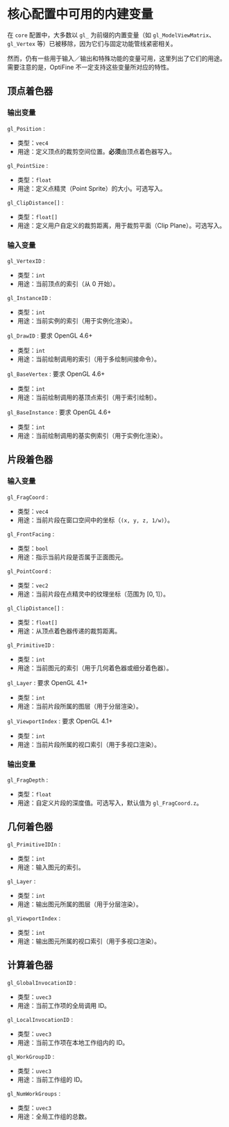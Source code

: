 # 核心配置中可用的内建变量

在 `core` 配置中，大多数以 `gl_` 为前缀的内置变量（如 `gl_ModelViewMatrix`、`gl_Vertex` 等）已被移除，因为它们与固定功能管线紧密相关。

然而，仍有一些用于输入／输出和特殊功能的变量可用，这里列出了它们的用途。需要注意的是，OptiFine 不一定支持这些变量所对应的特性。

## 顶点着色器

### 输出变量

`gl_Position`
:
  - 类型：`vec4`
  - 用途：定义顶点的裁剪空间位置。**必须**由顶点着色器写入。

`gl_PointSize`
:
  - 类型：`float`
  - 用途：定义点精灵（Point Sprite）的大小。可选写入。

`gl_ClipDistance[]`
:
  - 类型：`float[]`
  - 用途：定义用户自定义的裁剪距离，用于裁剪平面（Clip Plane）。可选写入。

### 输入变量

`gl_VertexID`
:
  - 类型：`int`
  - 用途：当前顶点的索引（从 0 开始）。

`gl_InstanceID`
:
  - 类型：`int`
  - 用途：当前实例的索引（用于实例化渲染）。

`gl_DrawID`
: 要求 OpenGL 4.6+
  - 类型：`int`
  - 用途：当前绘制调用的索引（用于多绘制间接命令）。

`gl_BaseVertex`
: 要求 OpenGL 4.6+
  - 类型：`int`
  - 用途：当前绘制调用的基顶点索引（用于索引绘制）。

`gl_BaseInstance`
: 要求 OpenGL 4.6+
  - 类型：`int`
  - 用途：当前绘制调用的基实例索引（用于实例化渲染）。

## 片段着色器

### 输入变量

`gl_FragCoord`
:
  - 类型：`vec4`
  - 用途：当前片段在窗口空间中的坐标（`(x, y, z, 1/w)`）。

`gl_FrontFacing`
:
  - 类型：`bool`
  - 用途：指示当前片段是否属于正面图元。

`gl_PointCoord`
:
  - 类型：`vec2`
  - 用途：当前片段在点精灵中的纹理坐标（范围为 $[0, 1]$）。

`gl_ClipDistance[]`
:
  - 类型：`float[]`
  - 用途：从顶点着色器传递的裁剪距离。

`gl_PrimitiveID`
:
  - 类型：`int`
  - 用途：当前图元的索引（用于几何着色器或细分着色器）。

`gl_Layer`
: 要求 OpenGL 4.1+
  - 类型：`int`
  - 用途：当前片段所属的图层（用于分层渲染）。

`gl_ViewportIndex`
: 要求 OpenGL 4.1+
  - 类型：`int`
  - 用途：当前片段所属的视口索引（用于多视口渲染）。

### 输出变量

`gl_FragDepth`
:
  - 类型：`float`
  - 用途：自定义片段的深度值。可选写入，默认值为 `gl_FragCoord.z`。

## 几何着色器

`gl_PrimitiveIDIn`
:
  - 类型：`int`
  - 用途：输入图元的索引。

`gl_Layer`
:
  - 类型：`int`
  - 用途：输出图元所属的图层（用于分层渲染）。

`gl_ViewportIndex`
:
  - 类型：`int`
  - 用途：输出图元所属的视口索引（用于多视口渲染）。

## 计算着色器

`gl_GlobalInvocationID`
:
  - 类型：`uvec3`
  - 用途：当前工作项的全局调用 ID。

`gl_LocalInvocationID`
:
  - 类型：`uvec3`
  - 用途：当前工作项在本地工作组内的 ID。

`gl_WorkGroupID`
:
  - 类型：`uvec3`
  - 用途：当前工作组的 ID。

`gl_NumWorkGroups`
:
  - 类型：`uvec3`
  - 用途：全局工作组的总数。
